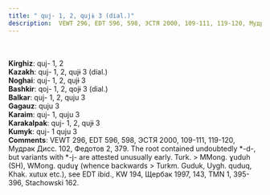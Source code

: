 ```yaml
---
title: " quj- 1, 2, qujɨ 3 (dial.)"
description:  VEWT 296, EDT 596, 598, ЭСТЯ 2000, 109-111, 119-120, Мудрак Дисс. 102, Федотов 2, 379. The root contained undoubtedly *-d-, but variants with *-j- are attested unusually early. Turk. > MMong. ɣuduh (SH), WMong. quduɣ (whence backwards > Turkm. Guduk, Uygh. quduq, Khak. xutux etc.), see EDT ibid., KW 194, Щербак 1997, 143, TMN 1, 395-396, Stachowski 162.
---
```

<strong></strong><br><br>
<strong>Kirghiz</strong>:  quj- 1, 2<br>
<strong>Kazakh</strong>:  quj- 1, 2, qujɨ 3 (dial.)<br>
<strong>Noghai</strong>:  quj- 1, 2, qujɨ 3<br>
<strong>Bashkir</strong>:  qoj- 1, 2, qojɨ 3 (dial.)<br>
<strong>Balkar</strong>:  quj- 1, 2, quju 3<br>
<strong>Gagauz</strong>:  quju 3<br>
<strong>Karaim</strong>:  quj- 1, quju 3<br>
<strong>Karakalpak</strong>:  quj- 1, 2, qujɨ 3<br>
<strong>Kumyk</strong>:  quj- 1 quju 3<br>
<strong>Comments</strong>:  VEWT 296, EDT 596, 598, ЭСТЯ 2000, 109-111, 119-120, Мудрак Дисс. 102, Федотов 2, 379. The root contained undoubtedly *-d-, but variants with *-j- are attested unusually early. Turk. > MMong. ɣuduh (SH), WMong. quduɣ (whence backwards > Turkm. Guduk, Uygh. quduq, Khak. xutux etc.), see EDT ibid., KW 194, Щербак 1997, 143, TMN 1, 395-396, Stachowski 162.<br>


